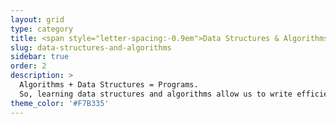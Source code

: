 ```yaml
---
layout: grid
type: category
title: <span style="letter-spacing:-0.9em">Data Structures & Algorithms</span>
slug: data-structures-and-algorithms
sidebar: true
order: 2
description: >
  Algorithms + Data Structures = Programs.
  So, learning data structures and algorithms allow us to write efficient and optimized computer programs.
theme_color: '#F7B335'
---
```

